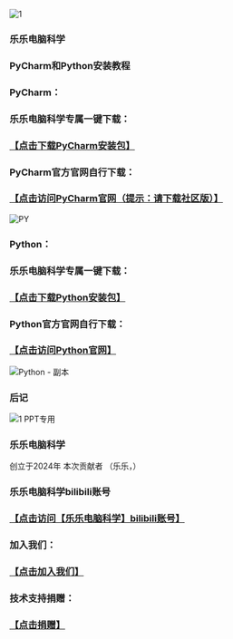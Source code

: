 ![1](https://github.com/user-attachments/assets/7929cdca-9261-419c-97ec-fb05caf04e8f)
### 乐乐电脑科学

### PyCharm和Python安装教程
### PyCharm：
### 乐乐电脑科学专属一键下载：
### [【点击下载PyCharm安装包】](https://download-cdn.jetbrains.com.cn/python/pycharm-community-2024.2.3.exe)
### PyCharm官方官网自行下载：
### [【点击访问PyCharm官网（提示：请下载社区版）】](https://www.jetbrains.com.cn/pycharm/download/?section=windows)
![PY](https://github.com/user-attachments/assets/8f3024ec-cd2a-4fb1-8651-8367857c59ed)
### Python：
### 乐乐电脑科学专属一键下载：
### [【点击下载Python安装包】](https://www.python.org/ftp/python/3.13.0/python-3.13.0-amd64.exe)
### Python官方官网自行下载：
### [【点击访问Python官网】](https://www.python.org/)
![Python - 副本](https://github.com/user-attachments/assets/aec7abdb-8791-4d3c-a78b-99c822ec11ea)
### 后记
![1 PPT专用](https://github.com/user-attachments/assets/fd10685f-5c4d-4966-a47c-56aa9a24f863)
### 乐乐电脑科学
创立于2024年
本次贡献者
（乐乐，）
### 乐乐电脑科学bilibili账号
### [【点击访问【乐乐电脑科学】bilibili账号】](https://space.bilibili.com/1768832152?spm_id_from=333.337.0.0)
### 加入我们：
### [【点击加入我们】](https://github.com/user-attachments/assets/637ec40a-29f6-462f-985d-5a04aec9cfb1)


### 技术支持捐赠：
### [【点击捐赠】](https://github.com/user-attachments/assets/389b4642-2f17-4625-9bb1-ccf4e83cf903)